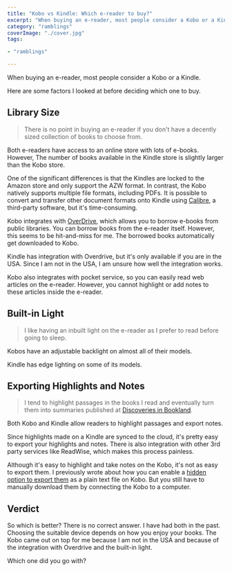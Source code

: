 ```yaml
---
title: "Kobo vs Kindle: Which e-reader to buy?"
excerpt: "When buying an e-reader, most people consider a Kobo or a Kindle. Here are some factors I looked at before deciding which one to buy"
category: "ramblings"
coverImage: "./cover.jpg"
tags:

- "ramblings"

---
```


When buying an e-reader, most people consider a Kobo or a Kindle.

Here are some factors I looked at before deciding which one to buy.

## Library Size

> There is no point in buying an e-reader if you don't have a decently sized collection of books to choose from.

Both e-readers have access to an online store with lots of e-books. However, The number of books available in the Kindle store is slightly larger than the Kobo store.

One of the significant differences is that the Kindles are locked to the Amazon store and only support the AZW format. In contrast, the Kobo natively supports multiple file formats, including PDFs. It is possible to convert and transfer other document formats onto Kindle using [Calibre](https://calibre-ebook.com/), a third-party software, but it's time-consuming.

Kobo integrates with [OverDrive](https://www.overdrive.com/), which allows you to borrow e-books from public libraries. You can borrow books from the e-reader itself. However, this seems to be hit-and-miss for me. The borrowed books automatically get downloaded to Kobo.

Kindle has integration with Overdrive, but it's only available if you are in the USA. Since I am not in the USA, I am unsure how well the integration works.

Kobo also integrates with pocket service, so you can easily read web articles on the e-reader. However, you cannot highlight or add notes to these articles inside the e-reader.

## Built-in Light

> I like having an inbuilt light on the e-reader as I prefer to read before going to sleep.

Kobos have an adjustable backlight on almost all of their models.

Kindle has edge lighting on some of its models.

## Exporting Highlights and Notes

> I tend to highlight passages in the books I read and eventually turn them into summaries published at [Discoveries in Bookland](https://www.discoveriesinbookland.com/).

Both Kobo and Kindle allow readers to highlight passages and export notes.

Since highlights made on a Kindle are synced to the cloud, it's pretty easy to export your highlights and notes. There is also integration with other 3rd party services like ReadWise, which makes this process painless.

Although it's easy to highlight and take notes on the Kobo, it's not as easy to export them. I previously wrote about how you can enable a [hidden option to export them](/blog/exporting-highlights-annotations-kobo-aura) as a plain text file on Kobo. But you still have to manually download them by connecting the Kobo to a computer.

## Verdict

So which is better? There is no correct answer. I have had both in the past. Choosing the suitable device depends on how you enjoy your books. The Kobo came out on top for me because I am not in the USA and because of the integration with Overdrive and the built-in light.

Which one did you go with?

<!-- Cover Image from : https://pxhere.com/en/photo/1616236 -->
